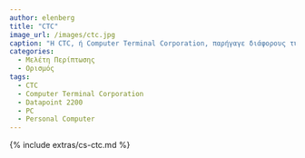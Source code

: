 ```yaml
---
author: elenberg
title: "CTC"
image_url: /images/ctc.jpg
caption: "Η CTC, ή Computer Terminal Corporation, παρήγαγε διάφορους τύπους τερματικών υπολογιστών, εκ των οποίων ο πιό σημαντικός και πιό δημοφιλής ήταν ο Datapoint 2200, ένας απο τους πρώτους προσωπικούς υπολογιστές."
categories:
  - Μελέτη Περίπτωσης
  - Ορισμός
tags:
  - CTC
  - Computer Terminal Corporation
  - Datapoint 2200
  - PC
  - Personal Computer
---
```


{% include extras/cs-ctc.md %}
